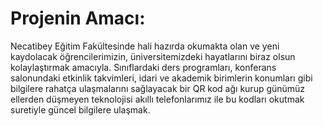 #	Projenin Amacı:
Necatibey Eğitim Fakültesinde hali hazırda okumakta olan ve yeni kaydolacak öğrencilerimizin, üniversitemizdeki hayatlarını biraz olsun kolaylaştırmak amacıyla. Sınıflardaki ders programları, konferans salonundaki etkinlik takvimleri, idari ve akademik birimlerin konumları gibi bilgilere rahatça ulaşmalarını sağlayacak bir QR kod ağı kurup günümüz ellerden düşmeyen teknolojisi akıllı telefonlarımız ile bu kodları okutmak suretiyle güncel bilgilere ulaşmak.
